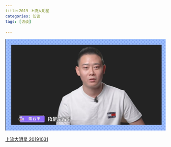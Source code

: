 ```yaml
---
title:2019 上流大明星
categories: 访谈
tags: [访谈]

---
```


![](https://raw.githubusercontent.com/rhenginium/image/main/Screenshot_20210325_000523.jpg)

[上流大明星 20191031](https://m.weibo.cn/6146072027/4433518815438452)